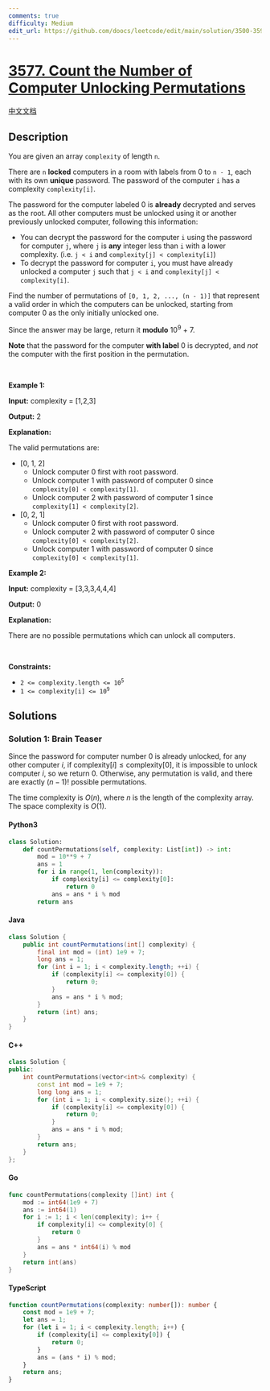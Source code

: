 ```yaml
---
comments: true
difficulty: Medium
edit_url: https://github.com/doocs/leetcode/edit/main/solution/3500-3599/3577.Count%20the%20Number%20of%20Computer%20Unlocking%20Permutations/README_EN.md
---
```


<!-- problem:start -->

# [3577. Count the Number of Computer Unlocking Permutations](https://leetcode.com/problems/count-the-number-of-computer-unlocking-permutations)

[中文文档](/solution/3500-3599/3577.Count%20the%20Number%20of%20Computer%20Unlocking%20Permutations/README.md)

## Description

<!-- description:start -->

<p>You are given an array <code>complexity</code> of length <code>n</code>.</p>

<p>There are <code>n</code> <strong>locked</strong> computers in a room with labels from 0 to <code>n - 1</code>, each with its own <strong>unique</strong> password. The password of the computer <code>i</code> has a complexity <code>complexity[i]</code>.</p>

<p>The password for the computer labeled 0 is <strong>already</strong> decrypted and serves as the root. All other computers must be unlocked using it or another previously unlocked computer, following this information:</p>

<ul>
	<li>You can decrypt the password for the computer <code>i</code> using the password for computer <code>j</code>, where <code>j</code> is <strong>any</strong> integer less than <code>i</code> with a lower complexity. (i.e. <code>j &lt; i</code> and <code>complexity[j] &lt; complexity[i]</code>)</li>
	<li>To decrypt the password for computer <code>i</code>, you must have already unlocked a computer <code>j</code> such that <code>j &lt; i</code> and <code>complexity[j] &lt; complexity[i]</code>.</li>
</ul>

<p>Find the number of <span data-keyword="permutation-array">permutations</span> of <code>[0, 1, 2, ..., (n - 1)]</code> that represent a valid order in which the computers can be unlocked, starting from computer 0 as the only initially unlocked one.</p>

<p>Since the answer may be large, return it <strong>modulo</strong> 10<sup>9</sup> + 7.</p>

<p><strong>Note</strong> that the password for the computer <strong>with label</strong> 0 is decrypted, and <em>not</em> the computer with the first position in the permutation.</p>

<p>&nbsp;</p>
<p><strong class="example">Example 1:</strong></p>

<div class="example-block">
<p><strong>Input:</strong> <span class="example-io">complexity = [1,2,3]</span></p>

<p><strong>Output:</strong> <span class="example-io">2</span></p>

<p><strong>Explanation:</strong></p>

<p>The valid permutations are:</p>

<ul>
	<li>[0, 1, 2]
	<ul>
		<li>Unlock computer 0 first with root password.</li>
		<li>Unlock computer 1 with password of computer 0 since <code>complexity[0] &lt; complexity[1]</code>.</li>
		<li>Unlock computer 2 with password of computer 1 since <code>complexity[1] &lt; complexity[2]</code>.</li>
	</ul>
	</li>
	<li>[0, 2, 1]
	<ul>
		<li>Unlock computer 0 first with root password.</li>
		<li>Unlock computer 2 with password of computer 0 since <code>complexity[0] &lt; complexity[2]</code>.</li>
		<li>Unlock computer 1 with password of computer 0 since <code>complexity[0] &lt; complexity[1]</code>.</li>
	</ul>
	</li>
</ul>
</div>

<p><strong class="example">Example 2:</strong></p>

<div class="example-block">
<p><strong>Input:</strong> <span class="example-io">complexity = [3,3,3,4,4,4]</span></p>

<p><strong>Output:</strong> <span class="example-io">0</span></p>

<p><strong>Explanation:</strong></p>

<p>There are no possible permutations which can unlock all computers.</p>
</div>

<p>&nbsp;</p>
<p><strong>Constraints:</strong></p>

<ul>
	<li><code>2 &lt;= complexity.length &lt;= 10<sup>5</sup></code></li>
	<li><code>1 &lt;= complexity[i] &lt;= 10<sup>9</sup></code></li>
</ul>

<!-- description:end -->

## Solutions

<!-- solution:start -->

### Solution 1: Brain Teaser

Since the password for computer number $0$ is already unlocked, for any other computer $i$, if $\text{complexity}[i] \leq \text{complexity}[0]$, it is impossible to unlock computer $i$, so we return $0$. Otherwise, any permutation is valid, and there are exactly $(n - 1)!$ possible permutations.

The time complexity is $O(n)$, where $n$ is the length of the $\text{complexity}$ array. The space complexity is $O(1)$.

<!-- tabs:start -->

#### Python3

```python
class Solution:
    def countPermutations(self, complexity: List[int]) -> int:
        mod = 10**9 + 7
        ans = 1
        for i in range(1, len(complexity)):
            if complexity[i] <= complexity[0]:
                return 0
            ans = ans * i % mod
        return ans
```

#### Java

```java
class Solution {
    public int countPermutations(int[] complexity) {
        final int mod = (int) 1e9 + 7;
        long ans = 1;
        for (int i = 1; i < complexity.length; ++i) {
            if (complexity[i] <= complexity[0]) {
                return 0;
            }
            ans = ans * i % mod;
        }
        return (int) ans;
    }
}
```

#### C++

```cpp
class Solution {
public:
    int countPermutations(vector<int>& complexity) {
        const int mod = 1e9 + 7;
        long long ans = 1;
        for (int i = 1; i < complexity.size(); ++i) {
            if (complexity[i] <= complexity[0]) {
                return 0;
            }
            ans = ans * i % mod;
        }
        return ans;
    }
};
```

#### Go

```go
func countPermutations(complexity []int) int {
	mod := int64(1e9 + 7)
	ans := int64(1)
	for i := 1; i < len(complexity); i++ {
		if complexity[i] <= complexity[0] {
			return 0
		}
		ans = ans * int64(i) % mod
	}
	return int(ans)
}
```

#### TypeScript

```ts
function countPermutations(complexity: number[]): number {
    const mod = 1e9 + 7;
    let ans = 1;
    for (let i = 1; i < complexity.length; i++) {
        if (complexity[i] <= complexity[0]) {
            return 0;
        }
        ans = (ans * i) % mod;
    }
    return ans;
}
```

<!-- tabs:end -->

<!-- solution:end -->

<!-- problem:end -->
